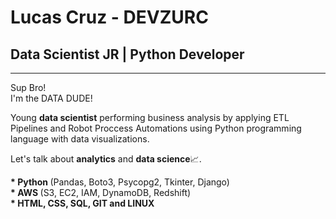 # Lucas Cruz - DEVZURC
## Data Scientist JR | Python Developer
___________

<p>
  Sup Bro!<br>
  I'm the DATA DUDE!
</p>

<p>
  Young <b>data scientist</b> performing business analysis by applying ETL Pipelines and Robot Proccess Automations using Python programming language with data visualizations.
</p>


<p>
  Let's talk about <b>analytics</b> and <b>data science</b>📈.
</p>


<p>
  <b>* Python </b>(Pandas, Boto3, Psycopg2, Tkinter, Django)<br>
  <b>* AWS </b>(S3, EC2, IAM, DynamoDB, Redshift)<br>
  <b>* HTML, CSS, SQL, GIT and LINUX</b>
</p>
